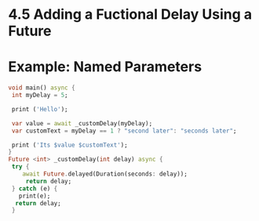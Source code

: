 # 4.5 Adding a Fuctional Delay Using a Future

# Example: Named Parameters

```dart
void main() async {
 int myDelay = 5;

 print ('Hello');

 var value = await _customDelay(myDelay);
 var customText = myDelay == 1 ? "second later": "seconds later";

 print ('Its $value $customText');
}
Future <int> _customDelay(int delay) async {
 try {
    await Future.delayed(Duration(seconds: delay));
     return delay;
 } catch (e) {
   print(e);
  return delay;
 }

```

